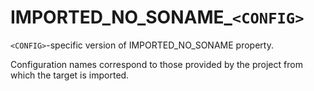   

# IMPORTED_NO_SONAME_```<CONFIG>```  
```<CONFIG>```-specific version of IMPORTED_NO_SONAME property.  

Configuration names correspond to those provided by the project from
which the target is imported.  

